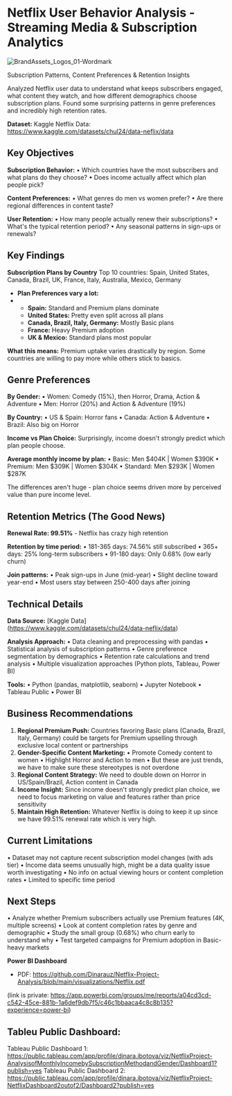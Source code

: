 # Netflix User Behavior Analysis - Streaming Media & Subscription Analytics
![BrandAssets_Logos_01-Wordmark](https://github.com/user-attachments/assets/b7dea815-4fd7-4fe4-81b4-65cf637db819)

Subscription Patterns, Content Preferences & Retention Insights

Analyzed Netflix user data to understand what keeps subscribers engaged, what content they watch, and how different demographics choose subscription plans. Found some surprising patterns in genre preferences and incredibly high retention rates.

**Dataset:** Kaggle Netflix Data: https://www.kaggle.com/datasets/chul24/data-neflix/data

## Key Objectives
**Subscription Behavior:**
• Which countries have the most subscribers and what plans do they choose?
• Does income actually affect which plan people pick?

**Content Preferences:**
• What genres do men vs women prefer?
• Are there regional differences in content taste?

**User Retention:**
• How many people actually renew their subscriptions?
• What's the typical retention period?
• Any seasonal patterns in sign-ups or renewals?

## Key Findings
**Subscription Plans by Country**
Top 10 countries: Spain, United States, Canada, Brazil, UK, France, Italy, Australia, Mexico, Germany

- **Plan Preferences vary a lot:**
- - **Spain:** Standard and Premium plans dominate
  - **United States:** Pretty even split across all plans
  - **Canada, Brazil, Italy, Germany:** Mostly Basic plans
  - **France:** Heavy Premium adoption
  - **UK & Mexico:** Standard plans most popular

**What this means:** Premium uptake varies drastically by region. Some countries are willing to pay more while others stick to basics.

## Genre Preferences
**By Gender:**
• Women: Comedy (15%), then Horror, Drama, Action & Adventure
• Men: Horror (20%) and Action & Adventure (19%)

**By Country:**
• US & Spain: Horror fans
• Canada: Action & Adventure
• Brazil: Also big on Horror

**Income vs Plan Choice:**
Surprisingly, income doesn't strongly predict which plan people choose.

**Average monthly income by plan:**
• Basic: Men $404K | Women $390K
• Premium: Men $309K | Women $304K
• Standard: Men $293K | Women $287K

The differences aren't huge - plan choice seems driven more by perceived value than pure income level.

## Retention Metrics (The Good News)
**Renewal Rate: 99.51%** - Netflix has crazy high retention

**Retention by time period:**
• 181-365 days: 74.56% still subscribed
• 365+ days: 25% long-term subscribers
• 91-180 days: Only 0.68% (low early churn)

**Join patterns:**
• Peak sign-ups in June (mid-year)
• Slight decline toward year-end
• Most users stay between 250-400 days after joining

## Technical Details
**Data Source:** [Kaggle Data] (https://www.kaggle.com/datasets/chul24/data-neflix/data)

**Analysis Approach:**
• Data cleaning and preprocessing with pandas
• Statistical analysis of subscription patterns
• Genre preference segmentation by demographics
• Retention rate calculations and trend analysis
• Multiple visualization approaches (Python plots, Tableau, Power BI)

**Tools:**
• Python (pandas, matplotlib, seaborn)
• Jupyter Notebook
• Tableau Public
• Power BI

## Business Recommendations
1. **Regional Premium Push:** Countries favoring Basic plans (Canada, Brazil, Italy, Germany) could be targets for Premium upselling through exclusive local content or partnerships
2. **Gender-Specific Content Marketing:**
  • Promote Comedy content to women
  • Highlight Horror and Action to men
  • But these are just trends, we have to make sure these stereotypes is not overdone
3. **Regional Content Strategy:** We need to double down on Horror in US/Spain/Brazil, Action content in Canada
4. **Income Insight:** Since income doesn't strongly predict plan choice, we need to focus marketing on value and features rather than price sensitivity
5. **Maintain High Retention:** Whatever Netflix is doing to keep it up since we have 99.51% renewal rate which is very high.

## Current Limitations
• Dataset may not capture recent subscription model changes (with ads tier)
• Income data seems unusually high, might be a data quality issue worth investigating
• No info on actual viewing hours or content completion rates
• Limited to specific time period

## Next Steps
• Analyze whether Premium subscribers actually use Premium features (4K, multiple screens)
• Look at content completion rates by genre and demographic
• Study the small group (0.68%) who churn early to understand why
• Test targeted campaigns for Premium adoption in Basic-heavy markets

**Power BI Dashboard**
- PDF: https://github.com/Dinarauz/Netflix-Project-Analysis/blob/main/visualizations/Netflix.pdf

(link is private: https://app.powerbi.com/groups/me/reports/a04cd3cd-c542-45ce-881b-1a6def9db7f5/c46c1bbaaca4c8c8b135?experience=power-bi)

## Tableu Public Dashboard: 
Tableau Public Dashboard 1: https://public.tableau.com/app/profile/dinara.ibotova/viz/NetflixProject-AnalysisofMonthlyIncomebySubscriptionMethodandGender/Dashboard1?publish=yes
Tableau Public Dashboard 2: https://public.tableau.com/app/profile/dinara.ibotova/viz/NetflixProject-NetflixDashboard2outof2/Dashboard2?publish=yes

